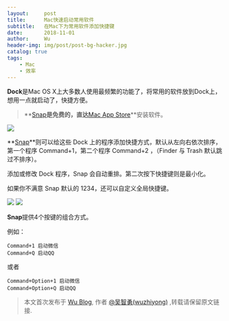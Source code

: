 ```yaml
---
layout:     post
title:      Mac快速启动常用软件
subtitle:   在Mac下为常用软件添加快捷键
date:       2018-11-01
author:     Wu
header-img: img/post/post-bg-hacker.jpg
catalog: true
tags:
    - Mac
    - 效率
---
```


**Dock**是Mac OS X上大多数人使用最频繁的功能了，将常用的软件放到Dock上，想用一点就启动了，快捷方便。

>**[Snap](https://itunes.apple.com/cn/app/snap/id418073146?mt=12)**是免费的，直达**[Mac App Store](https://itunes.apple.com/cn/app/snap/id418073146?mt=12)**安装软件。

[![](https://ws1.sinaimg.cn/large/006tNbRwgy1fwsekbhqppj30rl0azdhl.jpg)](https://itunes.apple.com/cn/app/snap/id418073146?mt=12)

**[Snap](https://itunes.apple.com/cn/app/snap/id418073146?mt=12)**则可以给这些 Dock 上的程序添加快捷方式，默认从左向右依次排序，第一个程序 Command+1，第二个程序 Command+2 ，（Finder 与 Trash 默认跳过不排序）。

添加或修改 Dock 程序，Snap 会自动重排。第二次按下快捷键则是最小化。

如果你不满意 Snap 默认的 1234，还可以自定义全局快捷键。

![](https://ws1.sinaimg.cn/large/006tNbRwgy1fwserk0c4bj30nm0mqn2x.jpg)
![](https://ws3.sinaimg.cn/large/006tNbRwgy1fwtphidcarj30nm0mq413.jpg)

**Snap**提供4个按键的组合方式。

例如：
```
Command+1 启动微信
Command+Q 启动QQ
```
或者
```
Command+Option+1 启动微信
Command+Option+Q 启动QQ
```

> 本文首次发布于 [Wu Blog](https://blog.wu06.com/), 作者 [@吴智勇(wuzhiyong)](https://github.com/yuexueyu) ,转载请保留原文链接.